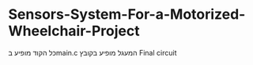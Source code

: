 # Sensors-System-For-a-Motorized-Wheelchair-Project

כל הקוד מופיע בmain.c
המעגל מופיע בקובץ Final circuit

